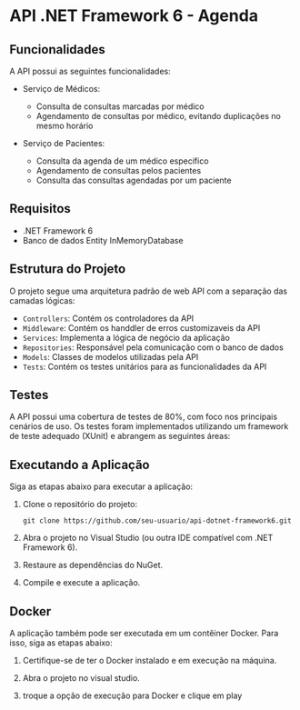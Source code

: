 # API .NET Framework 6 - Agenda

## Funcionalidades

A API possui as seguintes funcionalidades:

- Serviço de Médicos:
  - Consulta de consultas marcadas por médico
  - Agendamento de consultas por médico, evitando duplicações no mesmo horário

- Serviço de Pacientes:
  - Consulta da agenda de um médico específico
  - Agendamento de consultas pelos pacientes
  - Consulta das consultas agendadas por um paciente

## Requisitos

- .NET Framework 6
- Banco de dados Entity InMemoryDatabase

## Estrutura do Projeto

O projeto segue uma arquitetura padrão de web API com a separação das camadas lógicas:

- `Controllers`: Contém os controladores da API
- `Middleware`: Contém os handdler de erros customizaveis da API
- `Services`: Implementa a lógica de negócio da aplicação
- `Repositories`: Responsável pela comunicação com o banco de dados
- `Models`: Classes de modelos utilizadas pela API
- `Tests`: Contém os testes unitários para as funcionalidades da API

## Testes

A API possui uma cobertura de testes de 80%, com foco nos principais cenários de uso. Os testes foram implementados utilizando um framework de teste adequado (XUnit) e abrangem as seguintes áreas:


## Executando a Aplicação

Siga as etapas abaixo para executar a aplicação:

1. Clone o repositório do projeto:
   ```
   git clone https://github.com/seu-usuario/api-dotnet-framework6.git
   ```

2. Abra o projeto no Visual Studio (ou outra IDE compatível com .NET Framework 6).

3. Restaure as dependências do NuGet.

4. Compile e execute a aplicação.

## Docker

A aplicação também pode ser executada em um contêiner Docker. Para isso, siga as etapas abaixo:

1. Certifique-se de ter o Docker instalado e em execução na máquina.

2. Abra o projeto no visual studio.

3. troque a opção de execução para Docker e clique em play
